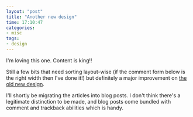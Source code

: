 ```yaml
---
layout: "post"
title: "Another new design"
time: 17:10:47
categories: 
- misc
tags: 
- design
---
```

I'm loving this one. Content is king!!

Still a few bits that need sorting layout-wise (if the comment form below is the right width then I've done it!) but definitely a major improvement on <a title="Old new Stut.net design" href="http://stut.net/blog/2008/02/15/new-stutnet-design/">the old new design</a>.

I'll shortly be migrating the articles into blog posts. I don't think there's a legitimate distinction to be made, and blog posts come bundled with comment and trackback abilities which is handy.